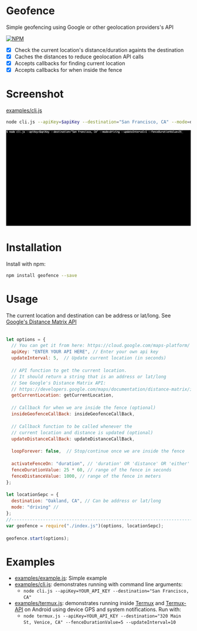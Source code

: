 # Geofence

Simple geofencing using Google or other geolocation providers's API

[![NPM](https://badge.fury.io/js/geofence.svg)](https://www.npmjs.com/package/geofence)

- [x] Check the current location's distance/duration againts the destination
- [x] Caches the distances to reduce geolocation API calls
- [x] Accepts callbacks for finding current location
- [x] Accepts callbacks for when inside the fence

# Screenshot
[examples/cli.js](examples/cli.js)
```bash
node cli.js --apiKey=$apiKey --destination="San Francisco, CA" --mode=driving --updateInterval=1 --fenceDurationValue=25
```

![Output example](https://raw.githubusercontent.com/ourarash/geofence/master/screenshot.gif)

# Installation

Install with npm:

```bash
npm install geofence --save
```

# Usage

The current location and destination can be address or lat/long. See [Google's Distance Matrix API](https://developers.google.com/maps/documentation/distance-matrix/intro)

```javascript

let options = {
  // You can get it from here: https://cloud.google.com/maps-platform/
  apiKey: "ENTER YOUR API HERE", // Enter your own api key
  updateInterval: 5,  // Update current location (in seconds)

  // API function to get the current location.
  // It should return a string that is an address or lat/long
  // See Google's Distance Matrix API:
  // https://developers.google.com/maps/documentation/distance-matrix/intro
  getCurrentLocation: getCurrentLocation,

  // Callback for when we are inside the fence (optional)
  insideGeofenceCallBack: insideGeofenceCallBack,

  // Callback function to be called whenever the 
  // current location and distance is updated (optional)
  updateDistanceCallBack: updateDistanceCallBack,

  loopForever: false,  // Stop/continue once we are inside the fence

  activateFenceOn: "duration", // 'duration' OR 'distance' OR 'either'
  fenceDurationValue: 25 * 60, // range of the fence in seconds
  fenceDistanceValue: 1000, // range of the fence in meters
};

let locationSepc = {
  destination: "Oakland, CA", // Can be address or lat/long
  mode: "driving" //
};
//-----------------------------------------------------------------------------
var geofence = require("./index.js")(options, locationSepc);

geofence.start(options);
```

# Examples

- [examples/example.js](examples/example.js): Simple example
- [examples/cli.js](examples/cli.js): demonstrates running with command line arguments:
  - `node cli.js --apiKey=YOUR_API_KEY --destination="San Francisco, CA"`
- [examples/termux.js](examples/termux.js): demonstrates running inside [Termux](https://termux.com/) and [Termux-API](https://play.google.com/store/apps/details?id=com.termux.api) on Android using device GPS and system notifications. Run with:
  - `node termux.js --apiKey=YOUR_API_KEY --destination="320 Main St, Venice, CA" --fenceDurationValue=5 --updateInterval=10`
